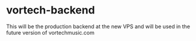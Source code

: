 # vortech-backend
This will be the production backend at the new VPS and will be used in the future version of vortechmusic.com
